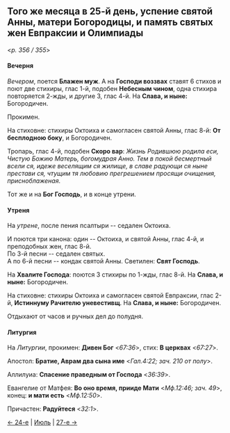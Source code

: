 
## Того же месяца в 25-й день, успение святой Анны, матери Богородицы, и память святых жен Евпраксии и Олимпиады

<*p. 356 / 355*>

#### Вечерня

*Вечером*, поется **Блажен муж**. А на **Господи воззвах** ставят 6 стихов и поют две стихиры, глас 1-й, 
подобен **Небесным чином**, одна стихира повторяется 2-жды, и другие 3, глас 4-й. 
На **Слава, и ныне:** Богородичен.  

Прокимен. 

На стиховне: стихиры Октоиха и самогласен святой Анны, глас 8-й: **От бесплодною боку**, и Богородичен. 

Тропарь, глас 4-й, подобен **Скоро вар**: *Жизнь Родившюю родила еси, Чистую Божию Матерь, богомудрая Анно. 
Тем в покой бесмертный всели ся, идеже веселящим ся жилище, в славе радующи ся ныне престави ся, 
чтущим тя любовию прегрешением просящи очищения, присноблаженая*. 

Тот же и на **Бог Господь**, и в конце утрени.    

#### Утреня

На *утрене*, после пения псалтыри -- седален Октоиха. 

И поются три канона: один -- Октоиха, и святой Анны, глас 4-й, и преподобных жен, глас 8-й.   
По 3-й песни -- седален святых.  
А по 6-й песни -- кондак святой Анны. 
Светилен: **Свят Господь**. 

На **Хвалите Господа**: поются 3 стихиры по 1-жды, глас 8-й. На **Слава, и ныне:** Богородичен. 

На стиховне: стихиры Октоиха и самогласен святой Евпраксии, глас 2-й, **Истиннуму Рачителю уневестивщ**. 
На **Слава, и ныне:** Богородичен.  

Отдыхают от часов и ручных дел до полудня. 

#### Литургия

На *Литургии*, прокимен: **Дивен Бог** <*67:36*>, стих: **В церквах** <*67:27*>.  

Апостол: **Братие, Аврам два сына име** <*Гал.4:22; зач. 210 от полу*>. 

Аллилуиа: **Спасение праведным от Господа** <*36:39*>.  

Евангелие от Матфея: **Во оно время, прииде Мати** <*Мф.12:46; зач. 49*>, конец: **и мати есть** <*Мф.12:50*>.
 
Причастен: **Радуйтеся** <*32:1*>.

[← 24-е](07_24_AST.ru.md) | [Июль](README.md#25-й) | [27-е →](07_27_AST.ru.md)
